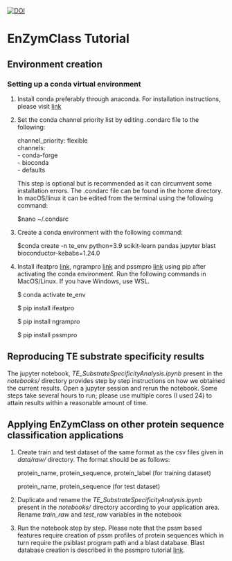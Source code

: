 

[![DOI](https://zenodo.org/badge/286865245.svg)](https://zenodo.org/badge/latestdoi/286865245)

# EnZymClass Tutorial


## Environment creation

### Setting up a conda virtual environment
1.  Install conda preferably through anaconda. For installation instructions, please visit [link](https://docs.anaconda.com/anaconda/install/)

2. Set the conda channel priority list by editing .condarc file to the following:

    channel_priority: flexible \
    channels:\
     \- conda-forge\
     \- bioconda\
     \- defaults

    This step is optional but is recommended as it can circumvent some installation errors. The .condarc file can be found in the home directory. In macOS/linux it can be edited from the terminal using the following command: 
    
    \$nano ~/.condarc
    
3. Create a conda environment with the following command:

   $conda create -n te_env python=3.9 scikit-learn pandas jupyter blast bioconductor-kebabs=1.24.0

4. Install ifeatpro [link](https://pypi.org/project/ifeatpro/), ngrampro [link](https://pypi.org/project/ngrampro/) and pssmpro [link](https://pypi.org/project/pssmpro/) using pip after activating the conda environment. Run the following commands in MacOS/Linux. If you have Windows, use WSL.
   
   \$ conda activate te_env
   
   \$ pip install ifeatpro
   
   \$ pip install ngrampro
   
   \$ pip install pssmpro


## Reproducing TE substrate specificity results 
The jupyter notebook, *TE_SubstrateSpecificityAnalysis.ipynb* present in the *notebooks/* directory provides step by step instructions on how we obtained the current results. Open a jupyter session and rerun the notebook. Some steps take several hours to run; please use multiple cores (I used 24) to attain results within a reasonable amount of time.  


## Applying EnZymClass on other protein sequence classification applications
1. Create train and test dataset of the same format as the csv files given in *data/raw/* directory. The format should be as follows:

    protein_name, protein_sequence, protein_label (for training dataset)
    
    protein_name, protein_sequence (for test dataset)
    
    
2. Duplicate and rename the *TE_SubstrateSpecificityAnalysis.ipynb* present in the *notebooks/* directory according to your application area. Rename *train_raw* and *test_raw* variables in the notebook

3. Run the notebook step by step. Please note that the pssm based features require creation of pssm profiles of protein sequences which in turn require the psiblast program path and a blast database. Blast database creation is described in the pssmpro tutorial [link](https://pypi.org/project/pssmpro/).  
